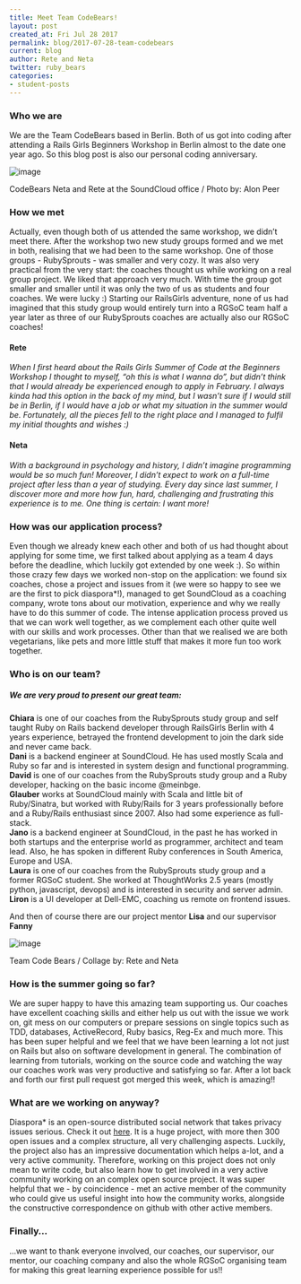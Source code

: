 ```yaml
---
title: Meet Team CodeBears!  
layout: post
created_at: Fri Jul 28 2017
permalink: blog/2017-07-28-team-codebears
current: blog
author: Rete and Neta
twitter: ruby_bears
categories:
- student-posts
---
```



### Who we are

We are the Team CodeBears based in Berlin. Both of us got into coding after attending a Rails Girls Beginners Workshop in Berlin almost to the date one year ago. So this blog post is also our personal coding anniversary.

![image](../img/blog/2017/2017-07-codebears-pic.jpg)
<div class="image-credits">CodeBears Neta and Rete at the SoundCloud office / Photo by: Alon Peer</div>


### How we met

Actually, even though both of us attended the same workshop, we didn’t meet there. After the workshop two new study groups formed and we met in both, realising that we had been to the same workshop. One of those groups - RubySprouts -  was smaller and very cozy. It was also very practical from the very start: the coaches thought us while working on a real group project. We liked that approach very much.
With time the group got smaller and smaller until it was only the two of us as students and four coaches. We were lucky :) Starting our RailsGirls adventure, none of us had imagined that this study group would  entirely turn into a RGSoC team half a year later as three of our RubySprouts coaches are actually also our RGSoC coaches!


#### Rete
_When I first heard about the Rails Girls Summer of Code at the Beginners Workshop I thought to myself, “oh this is what I wanna do”, but didn’t think that I would already be experienced enough to apply in February. I always kinda had this option in the back of my mind, but I wasn’t sure if I would still be in Berlin, if I  would have a job or what my situation in the summer would be. Fortunately, all the pieces fell to the right place and I managed to fulfil my initial thoughts and wishes :)_

#### Neta
_With a background in psychology and history, I didn’t imagine programming would be so much fun! Moreover, I didn’t expect to work on a full-time project after less than a year of studying. Every day since  last summer, I discover more and more how fun, hard, challenging and frustrating this experience is to me. One thing is certain: I want more!_

### How was our application process?
Even though we already knew each other and both of us had thought about applying for some time, we first talked about applying as a team 4 days before the deadline, which luckily got extended by one week  :). So within those crazy few days we worked non-stop on the application: we found six coaches, chose a project and issues from it (we were so happy to see we are the first to pick diaspora*!), managed to get SoundCloud as a coaching company, wrote tons about our motivation, experience and why we really have to do this summer of code.
The intense application process proved us that we can work well together, as we complement each other quite well with our skills and work processes. Other than that we realised we are both vegetarians, like pets and more little stuff that makes it more fun too work together.

### Who is on our team?  
##### We are very proud to present our great team:  
__Chiara__ is one of our coaches from the RubySprouts study group and self taught Ruby on Rails backend developer through RailsGirls Berlin with 4 years experience, betrayed the frontend development to join the dark side and never came back.  
__Dani__ is a backend engineer at SoundCloud. He has used mostly Scala and Ruby so far and is interested in system design and functional programming.  
__David__ is one of our coaches from the RubySprouts study group and a Ruby developer, hacking on the basic income @meinbge.  
__Glauber__ works at SoundCloud mainly with Scala and little bit of Ruby/Sinatra, but worked with Ruby/Rails for 3 years professionally before and a Ruby/Rails enthusiast since 2007. Also had some experience as full-stack.  
__Jano__ is a backend engineer at SoundCloud, in the past he has worked in both startups and the enterprise world as programmer, architect and team lead. Also, he has spoken in different Ruby conferences in South America, Europe and USA.  
__Laura__ is one of our coaches from the RubySprouts study group and a former RGSoC student. She worked at ThoughtWorks 2.5 years (mostly python, javascript, devops) and is interested in security and server admin.  
__Liron__ is a UI developer at Dell-EMC, coaching us remote on frontend issues.

And then of course there are our project mentor __Lisa__ and our supervisor __Fanny__

![image](../img/blog/2017/2017-07-codebears-wholeteam.jpg)
<div class="image-credits">Team Code Bears / Collage by: Rete and Neta</div>



### How is the summer going so far?
We are super happy to have this amazing team supporting us. Our coaches have excellent coaching skills and either help us out with the issue we work on, git mess on our computers or prepare sessions on single topics such as TDD, databases, ActiveRecord, Ruby basics, Reg-Ex and much more. This has been super helpful and we feel that we have been learning a lot not just on Rails but also on software development in general. The combination of learning from tutorials, working on the source code and watching the way our coaches work was very productive and satisfying so far. After a lot back and forth our first pull request got merged this week, which is amazing!!

### What are we working on anyway?
Diaspora* is an open-source distributed social network that takes privacy issues serious. Check it out [here](https://diasporafoundation.org/). It is a huge project, with more then 300 open issues and a complex structure, all very challenging aspects. Luckily, the project also has an impressive documentation which helps a-lot, and a very active community. Therefore, working on this project does not only mean to write code, but also learn how to get involved in a very active community working on an complex open source project. It was super helpful that we - by coincidence - met an active member of the community who could give us useful insight into how the community works, alongside the constructive correspondence on github with other active members.

### Finally…
...we want to thank everyone involved, our coaches, our supervisor, our mentor, our coaching company and also the whole RGSoC organising team for making this great learning experience possible for us!!
